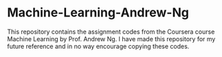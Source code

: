 # Machine-Learning-Andrew-Ng
This repository contains the assignment codes from the Coursera course Machine Learning by Prof. Andrew Ng. I have made this repository for my future reference and in no way encourage copying these codes.
